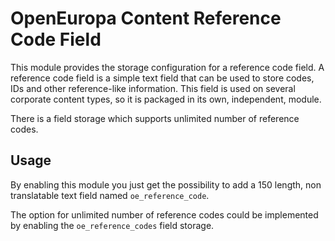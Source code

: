 # OpenEuropa Content Reference Code Field

This module provides the storage configuration for a reference code field. A reference code field is a simple text field
that can be used to store codes, IDs and other reference-like information. This field is used on several corporate
content types, so it is packaged in its own, independent, module.

There is a field storage which supports unlimited number of reference codes.

## Usage

By enabling this module you just get the possibility to add a 150 length, non translatable text field named
`oe_reference_code`.

The option for unlimited number of reference codes could be implemented by enabling the `oe_reference_codes` field storage.
